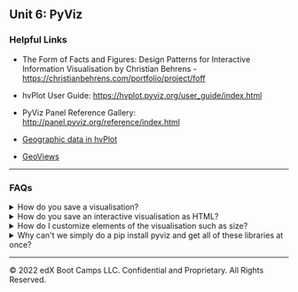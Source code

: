 ## Unit 6: PyViz

### Helpful Links

* The Form of Facts and Figures: Design Patterns for Interactive Information Visualisation by Christian Behrens - <https://christianbehrens.com/portfolio/project/foff>

* hvPlot User Guide: <https://hvplot.pyviz.org/user_guide/index.html>

* PyViz Panel Reference Gallery: <http://panel.pyviz.org/reference/index.html>

* [Geographic data in hvPlot](https://hvplot.holoviz.org/user_guide/Geographic_Data.html)

* [GeoViews](https://geoviews.org/)

---

### FAQs

<details><summary>How do you save a visualisation?</summary>

Each module of Pyviz has its own method for saving the visualisation:

* Visualisations that utilise Panda's `plot` functionality (Matplotlib backend) can be saved with the `plt.savefig()` function and supplying a file name as a parameter. For more information on this function, check out the [documentation](https://matplotlib.org/3.3.3/api/_as_gen/matplotlib.pyplot.savefig.html).

* Hvplot visualisations can be saved by clicking the disk icon next to the visualisation:

![hvplot_save.png](Images/hvplot_save.png)

</details>

<details><summary>How do you save an interactive visualisation as HTML?</summary>

The following code will produce an HTML page of the interactive visualisation saved with all of its functionality:

* Interactive hvPlot visualisations can be saved by storing the plot in a variable, running the `hvplot.save` function, and supplying the plot and a file name as parameters. An example can be seen below:

    ```python
    plot = sale_prices_by_year.hvplot.bar(x='saleDate', y='saleAmt')
    hvplot.save(plot, 'test.html')
    ```

</details>

<details><summary>How do I customize elements of the visualisation such as size?</summary>

Each module of Pyviz has its own method for adjusting the size of the visualisation:

* Changing the size of visualisations that utilise Panda's `plot` function (Matplotlib backend) can be done by adding the `figsize` parameter. This parameter accepts a tuple value for the size. The first value in the tuple is the width, the second is the height. For more information on this parameter, check out the `plot` function's [documentation](https://pandas.pydata.org/pandas-docs/stable/reference/api/pandas.DataFrame.plot.html).

* Changing the size of hvPlot visualisations can be done by adding the `width` and/or `height` parameters. These parameters accept an integer value representing the number of pixels to use for the width and/or height. For more information on this parameter, check out the hvPlot *Customization* [documentation](https://hvplot.holoviz.org/user_guide/Customization.html).

* Just as the size can be customised, there are a multitude of other customisation options that be incorporated by using the customisation parameters included with the module. Again, those parameters can be found in the documentation:

  * [Pandas `plot` function (Matplotlib backend):](https://pandas.pydata.org/pandas-docs/stable/reference/api/pandas.DataFrame.plot.html).

  * [hvPlot *Customization* documentation](https://hvplot.holoviz.org/user_guide/Customization.html).

</details>

<details><summary>Why can't we simply do a pip install pyviz and get all of these libraries at once?</summary>

Pyviz is a group of multiple open source Python visualisation libraries and tools. It would be great if they could all be installed with just a simple pip install; however the Pyviz modules are actually separate modules that are used together. These modules require multiple different dependencies - in some cases different versions of the same dependency. Additionally, being able to properly display the resulting visualisations in Jupyter Lab requires even further installations. Because of all of this, it is tricky to pack it all into one over-arcing install command.

To get Pyviz properly installed on your machine, check out the [Pyviz Installation Guide](PyVizInstallationGuide.md).

</details>

---

© 2022 edX Boot Camps LLC. Confidential and Proprietary. All Rights Reserved.
